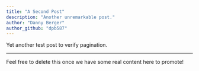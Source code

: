 ```yaml
---
title: "A Second Post"
description: "Another unremarkable post."
author: "Danny Berger"
author_github: "dpb587"
---
```


Yet another test post to verify pagination.

---

Feel free to delete this once we have some real content here to promote!

